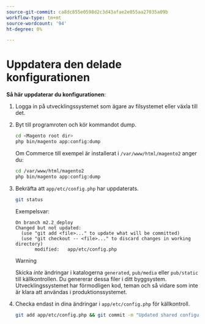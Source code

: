 ```yaml
---
source-git-commit: ca8dc855e0598d2c3d43afae2e055aa27035a09b
workflow-type: tm+mt
source-wordcount: '94'
ht-degree: 0%

---
```

# Uppdatera den delade konfigurationen

**Så här uppdaterar du konfigurationen**:

1. Logga in på utvecklingssystemet som ägare av filsystemet eller växla till det.

1. Byt till programroten och kör kommandot dump.

   ```bash
   cd <Magento root dir>
   php bin/magento app:config:dump
   ```

   Om Commerce till exempel är installerat i `/var/www/html/magento2` anger du:

   ```bash
   cd /var/www/html/magento2
   php bin/magento app:config:dump
   ```

1. Bekräfta att `app/etc/config.php` har uppdaterats.

   ```bash
   git status
   ```

   Exempelsvar:

   ```
   On branch m2.2_deploy
   Changed but not updated:
     (use "git add <file>..." to update what will be committed)
     (use "git checkout -- <file>..." to discard changes in working directory)
          modified:   app/etc/config.php
   ```

   >[!WARNING]
   >
   >Skicka _inte_ ändringar i katalogerna `generated`, `pub/media` eller `pub/static` till källkontrollen. Du genererar dessa filer i ditt byggsystem. Utvecklingssystemet har förmodligen kod, teman och så vidare som inte är klara att användas i produktionssystemet.

1. Checka endast in dina ändringar i `app/etc/config.php` för källkontroll.

   ```bash
   git add app/etc/config.php && git commit -m "Updated shared configuration" && git push mconfig m2.2_deploy
   ```
